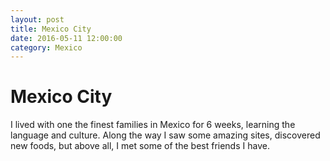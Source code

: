 ```yaml
---
layout: post
title: Mexico City
date: 2016-05-11 12:00:00
category: Mexico
---
```



# Mexico City

I lived with one the finest families in Mexico for 6 weeks, learning the language and culture. Along the way I saw some amazing sites, discovered new foods, but above all, I met some of the best friends I have.